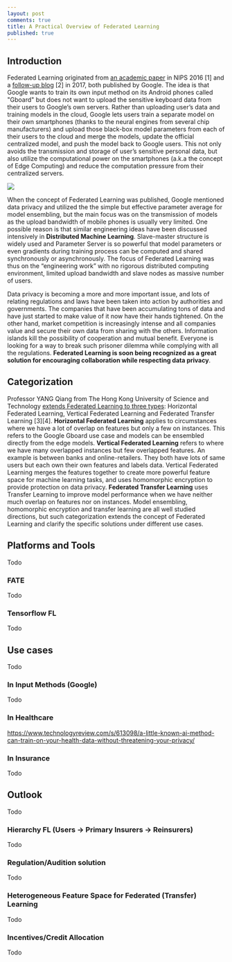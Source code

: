 ```yaml
---
layout: post
comments: true
title: A Practical Overview of Federated Learning
published: true
---
```


## Introduction

Federated Learning originated from [an academic paper](https://pmpml.github.io/PMPML16/papers/PMPML16_paper_20.pdf) in NIPS 2016 [1] and a [follow-up blog](https://ai.googleblog.com/2017/04/federated-learning-collaborative.html) [2] in 2017, both published by Google. The idea is that Google wants to train its own input method on its Android phones called "Gboard" but does not want to upload the sensitive keyboard data from their users to Google’s own servers. Rather than uploading user’s data and training models in the cloud, Google lets users train a separate model on their own smartphones (thanks to the neural engines from several chip manufacturers) and upload those black-box model parameters from each of their users to the cloud and merge the models, update the official centralized model, and push the model back to Google users. This not only avoids the transmission and storage of user’s sensitive personal data, but also utilize the computational power on the smartphones (a.k.a the concept of Edge Computing) and reduce the computation pressure from their centralized servers.

![](/images/201901/2.png)

When the concept of Federated Learning was published, Google mentioned data privacy and utilized the the simple but effective parameter average for model ensembling, but the main focus was on the transmission of models as the upload bandwidth of mobile phones is usually very limited. One possible reason is that similar engineering ideas have been discussed intensively in **Distributed Machine Learning**. Slave-master structure is widely used and Parameter Server is so powerful that model parameters or even gradients during training process can be computed and shared synchronously or asynchronously. The focus of Federated Learning was thus on the “engineering work” with no rigorous distributed computing environment, limited upload bandwidth and slave nodes as massive number of users.

Data privacy is becoming a more and more important issue, and lots of relating regulations and laws have been taken into action by authorities and governments. The companies that have been accumulating tons of data and have just started to make value of it now have their hands tightened. On the other hand, market competition is increasingly intense and all companies value and secure their own data from sharing with the others. Information islands kill the possibility of cooperation and mutual benefit. Everyone is looking for a way to break such prisoner dilemma while complying with all the regulations. **Federated Learning is soon being recognized as a great solution for encouraging collaboration while respecting data privacy**.

## Categorization

Professor YANG Qiang from The Hong Kong University of Science and Technology [extends Federated Learning to three types](https://www.chainnews.com/articles/769415855789.htm): Horizontal Federated Learning, Vertical Federated Learning and Federated Transfer Learning [3][4]. **Horizontal Federated Learning** applies to circumstances where we have a lot of overlap on features but only a few on instances. This refers to the Google Gboard use case and models can be ensembled directly from the edge models. **Vertical Federated Learning** refers to where we have many overlapped instances but few overlapped features. An example is between banks and online-retailers. They both have lots of same users but each own their own features and labels data. Vertical Federated Learning merges the features together to create more powerful feature space for machine learning tasks, and uses homomorphic encryption to provide protection on data privacy. **Federated Transfer Learning** uses Transfer Learning to improve model performance when we have neither much overlap on features nor on instances. Model ensembling, homomorphic encryption and transfer learning are all well studied directions, but such categorization extends the concept of Federated Learning and clarify the specific solutions under different use cases.

## Platforms and Tools

Todo

### FATE

Todo

### Tensorflow FL

Todo

## Use cases

Todo

### In Input Methods (Google)

Todo

### In Healthcare

https://www.technologyreview.com/s/613098/a-little-known-ai-method-can-train-on-your-health-data-without-threatening-your-privacy/

### In Insurance

Todo

## Outlook

Todo

### Hierarchy FL (Users -> Primary Insurers -> Reinsurers)

Todo

### Regulation/Audition solution

Todo

### Heterogeneous Feature Space for Federated (Transfer) Learning

Todo

### Incentives/Credit Allocation

Todo
